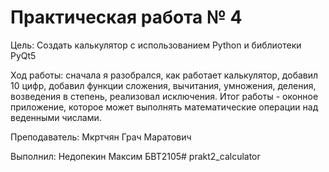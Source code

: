 # Практическая работа № 4

Цель: Создать калькулятор с использованием Python и библиотеки PyQt5

Ход работы: сначала я разобрался, как работает калькулятор, добавил 10 цифр, добавил функции сложения, вычитания, умножения, деления, возведения в степень, реализовал исключения. Итог работы - оконное приложение, которое может выполнять математические операции над веденными числами.

Преподаватель: Мкртчян Грач Маратович

Выполнил: Недопекин Максим БВТ2105#   p r a k t 2 _ c a l c u l a t o r  
 